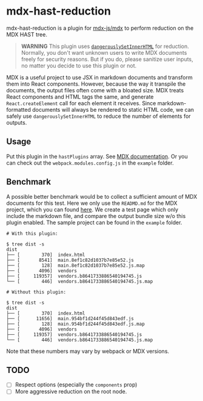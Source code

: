 # mdx-hast-reduction

mdx-hast-reduction is a plugin for [mdx-js/mdx](https://github.com/mdx-js/mdx)
to perform reduction on the MDX HAST tree.

> **WARNING** This plugin uses [`dangerouslySetInnerHTML`](https://reactjs.org/docs/dom-elements.html#dangerouslysetinnerhtml)
> for reduction.
> Normally, you don't want unknown users to write MDX documents freely for
> security reasons. But if you do, please sanitize user inputs, no matter you
> decide to use this plugin or not.

MDX is a useful project to use JSX in markdown documents and transform them
into React components. However, because the way it transpile the
documents, the output files often come with a bloated size. MDX treats React
components and HTML tags the same, and generate `React.createElement` call for
each element it receives. Since markdown-formatted documents will always be
rendered to static HTML code, we can safely use `dangerouslySetInnerHTML` to
reduce the number of elements for outputs.

## Usage

Put this plugin in the `hastPlugins` array.
See [MDX documentation](https://mdxjs.com/plugins). Or you can check out the
`webpack.modules.config.js` in the `example` folder.

## Benchmark

A possible better benchmark would be to collect a sufficient amount of MDX
documents for this test. Here we only use the `READMD.md` for the MDX project,
which you can found [here](https://github.com/mdx-js/mdx/blob/master/readme.md).
We create a test page which only include the markdown file, and compare the
output bundle size w/o this plugin enabled. The sample project can be found in
the `example` folder.

```
# With this plugin:

$ tree dist -s
dist
├── [        370]  index.html
├── [       8541]  main.8ef1c82d1037b7e85e52.js
├── [        128]  main.8ef1c82d1037b7e85e52.js.map
├── [       4096]  vendors
├── [     119357]  vendors.b8641733886540194745.js
└── [        446]  vendors.b8641733886540194745.js.map

# Without this plugin:

$ tree dist -s
dist
├── [        370]  index.html
├── [      11656]  main.954bf1d244f45d843edf.js
├── [        128]  main.954bf1d244f45d843edf.js.map
├── [       4096]  vendors
├── [     119357]  vendors.b8641733886540194745.js
└── [        446]  vendors.b8641733886540194745.js.map

```

Note that these numbers may vary by webpack or MDX versions.

## TODO

- [ ] Respect options (especially the `components` prop)
- [ ] More aggressive reduction on the root node.
